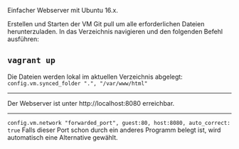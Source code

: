 Einfacher Webserver mit Ubuntu 16.x.

Erstellen und Starten der VM
Git pull um alle erforderlichen Dateien herunterzuladen.
In das Verzeichnis navigieren und den folgenden Befehl ausführen:

`vagrant up`
-------------------------------------------

Die Dateien werden lokal im aktuellen Verzeichnis abgelegt:
`config.vm.synced_folder ".", "/var/www/html"`

-------------------------------------------

Der Webserver ist unter http://localhost:8080 erreichbar.

-------------------------------------------

`config.vm.network "forwarded_port", guest:80, host:8080, auto_correct: true`
Falls dieser Port schon durch ein anderes Programm belegt ist, wird automatisch eine Alternative gewählt.
